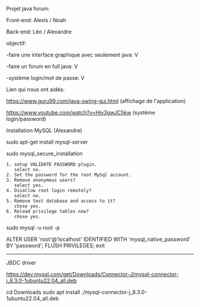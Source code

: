 Projet java forum:

Front-end: Alexis / Noah

Back-end: Léo / Alexandre


objectif:

-faire une interface graphique avec seulement java: V

-faire un forum en full java: V

-système login/mot de passe: V


Lien qui nous ont aidés:

https://www.guru99.com/java-swing-gui.html (affichage de l'application)

https://www.youtube.com/watch?v=Hiv3gwJC5kw (système login/password)


Installation MySQL (Alexandre)

sudo apt-get install mysql-server

sudo mysql_secure_installation

    1. setup VALIDATE PASSWORD plugin.  
       select no.
    2. Set the password for the root MySql account.
    3. Remove anonymous users?  
       select yes.
    4. Disallow root login remotely?
       select no.
    5. Remove test database and access to it? 
       chose yes.
    6. Reload privilege tables now? 
       chose yes.
sudo mysql -u root -p

ALTER USER 'root'@'localhost' IDENTIFIED WITH 'mysql_native_password' BY 'password';
FLUSH PRIVILEGES;
exit


------------------------------------

JBDC driver

https://dev.mysql.com/get/Downloads/Connector-J/mysql-connector-j_8.3.0-1ubuntu22.04_all.deb

cd Downloads
sudo apt install ./mysql-connector-j_8.3.0-1ubuntu22.04_all.deb
